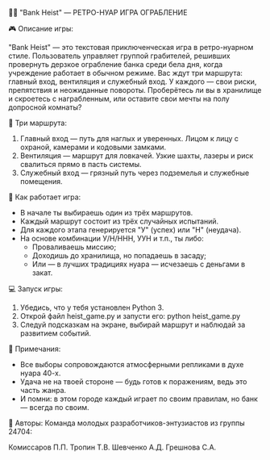 
🕵️‍♂️ "Bank Heist" — РЕТРО-НУАР ИГРА ОГРАБЛЕНИЕ

🎮 Описание игры:

"Bank Heist" — это текстовая приключенческая игра в ретро-нуарном стиле. Пользователь управляет группой грабителей, решивших провернуть дерзкое ограбление банка среди бела дня, когда учреждение работает в обычном режиме. Вас ждут три маршрута: главный вход, вентиляция и служебный вход. У каждого — свои риски, препятствия и неожиданные повороты. Проберётесь ли вы в хранилище и скроетесь с награбленным, или оставите свои мечты на полу допросной комнаты?

🚪 Три маршрута:

1. Главный вход — путь для наглых и уверенных. Лицом к лицу с охраной, камерами и кодовыми замками.
2. Вентиляция — маршрут для ловкачей. Узкие шахты, лазеры и риск свалиться прямо в пасть системы.
3. Служебный вход — грязный путь через подземелья и служебные помещения.

🎲 Как работает игра:

- В начале ты выбираешь один из трёх маршрутов.
- Каждый маршрут состоит из трёх случайных испытаний.
- Для каждого этапа генерируется "У" (успех) или "Н" (неудача).
- На основе комбинации У/Н/ННН, УУН и т.п., ты либо:
  - Проваливаешь миссию;
  - Доходишь до хранилища, но попадаешь в засаду;
  - Или — в лучших традициях нуара — исчезаешь с деньгами в закат.

💻 Запуск игры:

1. Убедись, что у тебя установлен Python 3.
2. Открой файл heist_game.py и запусти его:
   python heist_game.py
3. Следуй подсказкам на экране, выбирай маршрут и наблюдай за развитием событий.

📝 Примечания:

- Все выборы сопровождаются атмосферными репликами в духе нуара 40-х.
- Удача не на твоей стороне — будь готов к поражениям, ведь это часть жанра.
- И помни: в этом городе каждый играет по своим правилам, но банк — всегда по своим.

👤 Авторы:
Команда молодых разработчиков-энтузиастов из группы 24704:

Комиссаров П.П.
Тропин Т.В.
Шевченко А.Д.
Грешнова С.А.
